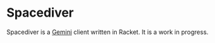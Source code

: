 # Spacediver #

Spacediver is a [Gemini](https://gemini.circumlunar.space/) client written in
Racket.  It is a work in progress.
